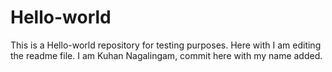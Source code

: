 # Hello-world
This is a Hello-world repository for testing purposes.
Here with I am editing the readme file.
I am Kuhan Nagalingam, commit here with my name added.
